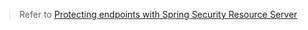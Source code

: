 > Refer to [Protecting endpoints with Spring Security Resource Server](https://mflash.dev/post/2020/11/15/protecting-endpoints-with-spring-security-resource-server/)
